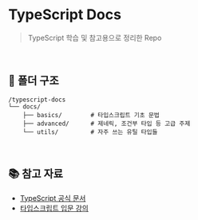 # TypeScript Docs
> TypeScript 학습 및 참고용으로 정리한 Repo

<br/>

## 📁 폴더 구조
```
/typescript-docs
└── docs/
    ├── basics/        # 타입스크립트 기초 문법
    ├── advanced/      # 제네릭, 조건부 타입 등 고급 주제
    └── utils/         # 자주 쓰는 유틸 타입들
```

<br/>


## 📚 참고 자료
- [TypeScript 공식 문서](https://www.typescriptlang.org/docs/)
- [타입스크립트 입문 강의](https://www.inflearn.com/course/%ED%83%80%EC%9E%85%EC%8A%A4%ED%81%AC%EB%A6%BD%ED%8A%B8-%EC%9E%85%EB%AC%B8/dashboard)

